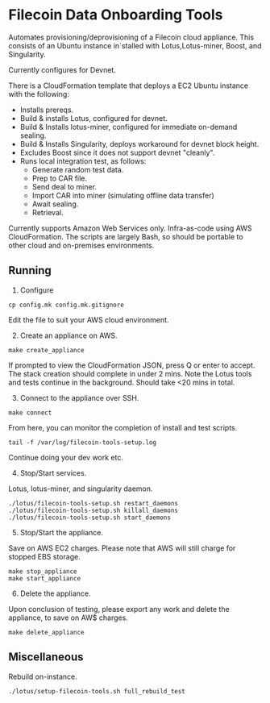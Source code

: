 # Filecoin Data Onboarding Tools

Automates provisioning/deprovisioning of a Filecoin cloud appliance. This consists of an Ubuntu instance in`stalled with Lotus,Lotus-miner, Boost, and Singularity.

Currently configures for Devnet.

There is a CloudFormation template that deploys a EC2 Ubuntu instance with the following:
* Installs prereqs.
* Build & installs Lotus, configured for devnet.
* Build & Installs lotus-miner, configured for immediate on-demand sealing.
* Build & Installs Singularity, deploys workaround for devnet block height.
* Excludes Boost since it does not support devnet "cleanly".
* Runs local integration test, as follows:
    * Generate random test data.
    * Prep to CAR file.
    * Send deal to miner.
    * Import CAR into miner (simulating offline data transfer)
    * Await sealing.
    * Retrieval.

Currently supports Amazon Web Services only. Infra-as-code using AWS CloudFormation. The scripts are largely Bash, so should be portable to other cloud and on-premises environments.

## Running

1. Configure

```
cp config.mk config.mk.gitignore
```
Edit the file to suit your AWS cloud environment.

2. Create an appliance on AWS.

```
make create_appliance
```
If prompted to view the CloudFormation JSON, press Q or enter to accept.
The stack creation should complete in under 2 mins. Note the Lotus tools and tests continue in the background. Should take <20 mins in total.

3. Connect to the appliance over SSH.

```
make connect
```
From here, you can monitor the completion of install and test scripts.
```
tail -f /var/log/filecoin-tools-setup.log
```
Continue doing your dev work etc.


4. Stop/Start services.

Lotus, lotus-miner, and singularity daemon.
```
./lotus/filecoin-tools-setup.sh restart_daemons
./lotus/filecoin-tools-setup.sh killall_daemons
./lotus/filecoin-tools-setup.sh start_daemons
```

5. Stop/Start the appliance.

Save on AWS EC2 charges. Please note that AWS will still charge for stopped EBS storage.
```
make stop_appliance
make start_appliance
```

6. Delete the appliance.

Upon conclusion of testing, please export any work and delete the appliance, to save on AW$ charges.
```
make delete_appliance
```

## Miscellaneous

Rebuild on-instance.

```
./lotus/setup-filecoin-tools.sh full_rebuild_test
```
